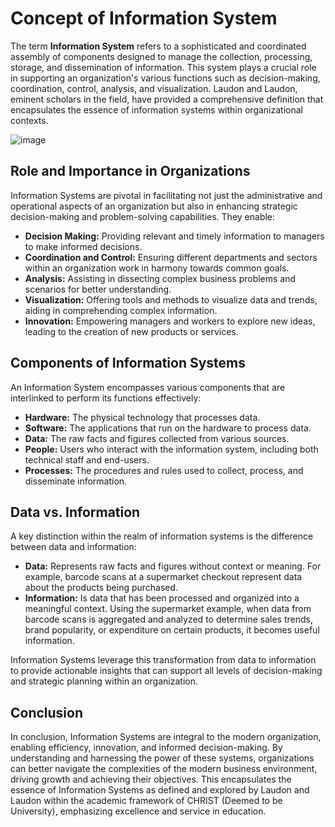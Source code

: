 # Concept of Information System

The term **Information System** refers to a sophisticated and coordinated assembly of components designed to manage the collection, processing, storage, and dissemination of information. This system plays a crucial role in supporting an organization's various functions such as decision-making, coordination, control, analysis, and visualization. Laudon and Laudon, eminent scholars in the field, have provided a comprehensive definition that encapsulates the essence of information systems within organizational contexts.

![image](https://github.com/Collegehive/Notes/assets/159722383/8dee7284-1035-41b0-a84b-c2da4afef337)


## Role and Importance in Organizations

Information Systems are pivotal in facilitating not just the administrative and operational aspects of an organization but also in enhancing strategic decision-making and problem-solving capabilities. They enable:

- **Decision Making:** Providing relevant and timely information to managers to make informed decisions.
- **Coordination and Control:** Ensuring different departments and sectors within an organization work in harmony towards common goals.
- **Analysis:** Assisting in dissecting complex business problems and scenarios for better understanding.
- **Visualization:** Offering tools and methods to visualize data and trends, aiding in comprehending complex information.
- **Innovation:** Empowering managers and workers to explore new ideas, leading to the creation of new products or services.

## Components of Information Systems

An Information System encompasses various components that are interlinked to perform its functions effectively:

- **Hardware:** The physical technology that processes data.
- **Software:** The applications that run on the hardware to process data.
- **Data:** The raw facts and figures collected from various sources.
- **People:** Users who interact with the information system, including both technical staff and end-users.
- **Processes:** The procedures and rules used to collect, process, and disseminate information.

## Data vs. Information

A key distinction within the realm of information systems is the difference between data and information:

- **Data:** Represents raw facts and figures without context or meaning. For example, barcode scans at a supermarket checkout represent data about the products being purchased.
- **Information:** Is data that has been processed and organized into a meaningful context. Using the supermarket example, when data from barcode scans is aggregated and analyzed to determine sales trends, brand popularity, or expenditure on certain products, it becomes useful information.

Information Systems leverage this transformation from data to information to provide actionable insights that can support all levels of decision-making and strategic planning within an organization.

## Conclusion

In conclusion, Information Systems are integral to the modern organization, enabling efficiency, innovation, and informed decision-making. By understanding and harnessing the power of these systems, organizations can better navigate the complexities of the modern business environment, driving growth and achieving their objectives. This encapsulates the essence of Information Systems as defined and explored by Laudon and Laudon within the academic framework of CHRIST (Deemed to be University), emphasizing excellence and service in education.
